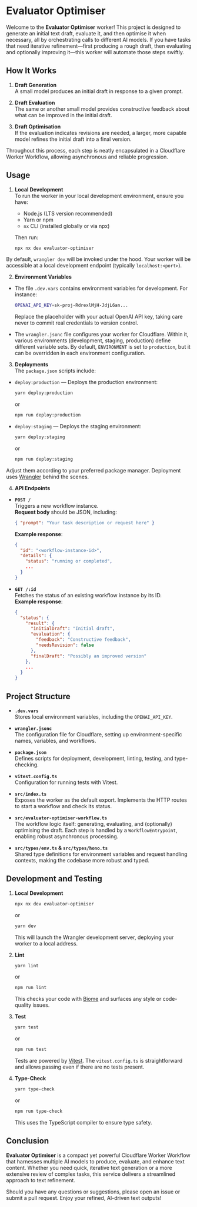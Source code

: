 # Evaluator Optimiser

Welcome to the **Evaluator Optimiser** worker! This project is designed to generate an initial text draft, evaluate it, and then optimise it when necessary, all by orchestrating calls to different AI models. If you have tasks that need iterative refinement—first producing a rough draft, then evaluating and optionally improving it—this worker will automate those steps swiftly.

## How It Works

1. **Draft Generation**  
   A small model produces an initial draft in response to a given prompt.

2. **Draft Evaluation**  
   The same or another small model provides constructive feedback about what can be improved in the initial draft.

3. **Draft Optimisation**  
   If the evaluation indicates revisions are needed, a larger, more capable model refines the initial draft into a final version.

Throughout this process, each step is neatly encapsulated in a Cloudflare Worker Workflow, allowing asynchronous and reliable progression.

## Usage

1. **Local Development**  
   To run the worker in your local development environment, ensure you have:

   - Node.js (LTS version recommended)  
   - Yarn or npm  
   - `nx` CLI (installed globally or via npx)

   Then run:
   ```bash
   npx nx dev evaluator-optimiser
   ```
By default, `wrangler dev` will be invoked under the hood. Your worker will be accessible at a local development endpoint (typically `localhost:<port>`).

2. **Environment Variables**
  - The file `.dev.vars` contains environment variables for development. For instance:
    ```bash
    OPENAI_API_KEY=sk-proj-RdrexlMjH-JdjL6an...
    ```
    Replace the placeholder with your actual OpenAI API key, taking care never to commit real credentials to version control.

  - The `wrangler.jsonc` file configures your worker for Cloudflare. Within it, various environments (development, staging, production) define different variable sets. By default, `ENVIRONMENT` is set to `production`, but it can be overridden in each environment configuration.

3. **Deployments**  
   The `package.json` scripts include:

  - `deploy:production` — Deploys the production environment:
    ```bash
    yarn deploy:production
    ```
    or
    ```bash
    npm run deploy:production
    ```
  - `deploy:staging` — Deploys the staging environment:
    ```bash
    yarn deploy:staging
    ```
    or
    ```bash
    npm run deploy:staging
    ```

   Adjust them according to your preferred package manager. Deployment uses [Wrangler](https://developers.cloudflare.com/workers/wrangler) behind the scenes.

4. **API Endpoints**
  - **`POST /`**  
    Triggers a new workflow instance.  
    **Request body** should be JSON, including:
    ```json
    { "prompt": "Your task description or request here" }
    ```
    **Example response**:
    ```json
    {
      "id": "<workflow-instance-id>",
      "details": {
        "status": "running or completed",
        ...
      }
    }
    ```
  - **`GET /:id`**  
    Fetches the status of an existing workflow instance by its ID.  
    **Example response**:
    ```json
    {
      "status": {
        "result": {
          "initialDraft": "Initial draft",
          "evaluation": {
            "feedback": "Constructive feedback",
            "needsRevision": false
          },
          "finalDraft": "Possibly an improved version"
        },
        ...
      }
    }
    ```

## Project Structure

- **`.dev.vars`**  
  Stores local environment variables, including the `OPENAI_API_KEY`.

- **`wrangler.jsonc`**  
  The configuration file for Cloudflare, setting up environment-specific names, variables, and workflows.

- **`package.json`**  
  Defines scripts for deployment, development, linting, testing, and type-checking.

- **`vitest.config.ts`**  
  Configuration for running tests with Vitest.

- **`src/index.ts`**  
  Exposes the worker as the default export. Implements the HTTP routes to start a workflow and check its status.

- **`src/evaluator-optimiser-workflow.ts`**  
  The workflow logic itself: generating, evaluating, and (optionally) optimising the draft. Each step is handled by a `WorkflowEntrypoint`, enabling robust asynchronous processing.

- **`src/types/env.ts` & `src/types/hono.ts`**  
  Shared type definitions for environment variables and request handling contexts, making the codebase more robust and typed.

## Development and Testing

1. **Local Development**
   ```bash
   npx nx dev evaluator-optimiser
   ```
   or
   ```bash
   yarn dev
   ```
   This will launch the Wrangler development server, deploying your worker to a local address.

2. **Lint**
   ```bash
   yarn lint
   ```
   or
   ```bash
   npm run lint
   ```
   This checks your code with [Biome](https://biomejs.dev/) and surfaces any style or code-quality issues.

3. **Test**
   ```bash
   yarn test
   ```
   or
   ```bash
   npm run test
   ```
   Tests are powered by [Vitest](https://vitest.dev/). The `vitest.config.ts` is straightforward and allows passing even if there are no tests present.

4. **Type-Check**
   ```bash
   yarn type-check
   ```
   or
   ```bash
   npm run type-check
   ```
   This uses the TypeScript compiler to ensure type safety.

## Conclusion

**Evaluator Optimiser** is a compact yet powerful Cloudflare Worker Workflow that harnesses multiple AI models to produce, evaluate, and enhance text content. Whether you need quick, iterative text generation or a more extensive review of complex tasks, this service delivers a streamlined approach to text refinement.

Should you have any questions or suggestions, please open an issue or submit a pull request. Enjoy your refined, AI-driven text outputs!

